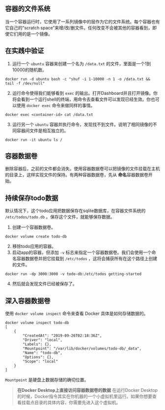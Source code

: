 ## 容器的文件系统
当一个容器运行时，它使用了一系列镜像中的层作为它的文件系统。每个容器也有它自己的“scratch space”来增/改/删文件。任何改变不会被其他的容器看到，即使它们用的是一个镜像。
## 在实践中验证
1. 运行一个 `ubuntu` 容器来创建一个名为 `/data.txt` 的文件，里面是一个1到10000的随机数。
```Shell
docker run -d ubuntu bash -c "shuf -i 1-10000 -n 1 -o /data.txt && tail -f /dev/null"
```
2. 运行命令使得我们能够看到 `exec` 的输出。打开Dashboard并且打开镜像。你将会看到一个运行shell的终端，用命令去查看文件可以发现已经生效。你也可以使用 `docker exec` 命令来做同样的事情。
```Shell
docker exec <container-id> cat /data.txt
```
3. 运行另一个 `ubuntu` 容器并执行命令，发现找不到文件。说明了相同镜像的不同容器间文件是相互独立的。
```Shell
docker run -it ubuntu ls /
```
## 容器数据卷
删除容器后，之前的文件都会消失。使用容器数据卷可以把镜像的文件挂载在主机的目录上，这样实现文件的保持。有两种容器数据卷，先从 **命名**容器数据卷开始。
## 持续保存todo数据
默认情况下，这个todo应用把数据保存在sqlite数据库，在容器文件系统的 `/etc/todos/todo.db` 。保存这个文件，就能够保存数据。
1. 创建一个容器数据卷。
```Shell
docker volume create todo-db
```
2. 移除todo应用的容器。
3. 启动app的容器，但添加 `-v` 标志来指定一个容器数据卷。我们会使用一个命名容器数据卷并把它挂载到 `/etc/todos` ，这将会捕获所有在这个路径上创建的文件。
```Shell
docker run -dp 3000:3000 -v todo-db:/etc/todos getting-started
```
4. 然后就会发现文件已经被保存了。
## 深入容器数据卷
使用 `docker volume inspect` 命令来查看 Docker 具体是如何存储数据的。
```Shell
docker volume inspect todo-db
[
    {
        "CreatedAt": "2019-09-26T02:18:36Z",
        "Driver": "local",
        "Labels": {},
        "Mountpoint": "/var/lib/docker/volumes/todo-db/_data",
        "Name": "todo-db",
        "Options": {},
        "Scope": "local"
    }
]
```
`Mountpoint` 是硬盘上数据存储的确切位置。
> **在Docker Desktop上直接访问容器数据卷的数据**
> 在运行Docker Desktop的时候，Docker指令其实在你机器的一个小虚拟机里运行。如果你想要查看挂载点目录的具体内容，你需要先进入这个虚拟机。

